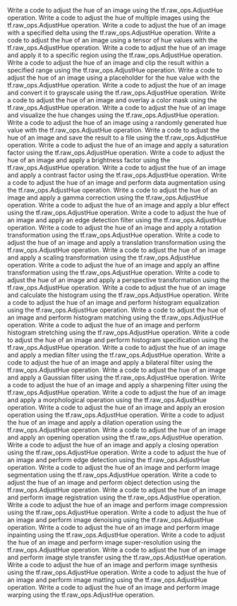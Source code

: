 Write a code to adjust the hue of an image using the tf.raw_ops.AdjustHue operation.
Write a code to adjust the hue of multiple images using the tf.raw_ops.AdjustHue operation.
Write a code to adjust the hue of an image with a specified delta using the tf.raw_ops.AdjustHue operation.
Write a code to adjust the hue of an image using a tensor of hue values with the tf.raw_ops.AdjustHue operation.
Write a code to adjust the hue of an image and apply it to a specific region using the tf.raw_ops.AdjustHue operation.
Write a code to adjust the hue of an image and clip the result within a specified range using the tf.raw_ops.AdjustHue operation.
Write a code to adjust the hue of an image using a placeholder for the hue value with the tf.raw_ops.AdjustHue operation.
Write a code to adjust the hue of an image and convert it to grayscale using the tf.raw_ops.AdjustHue operation.
Write a code to adjust the hue of an image and overlay a color mask using the tf.raw_ops.AdjustHue operation.
Write a code to adjust the hue of an image and visualize the hue changes using the tf.raw_ops.AdjustHue operation.
Write a code to adjust the hue of an image using a randomly generated hue value with the tf.raw_ops.AdjustHue operation.
Write a code to adjust the hue of an image and save the result to a file using the tf.raw_ops.AdjustHue operation.
Write a code to adjust the hue of an image and apply a saturation factor using the tf.raw_ops.AdjustHue operation.
Write a code to adjust the hue of an image and apply a brightness factor using the tf.raw_ops.AdjustHue operation.
Write a code to adjust the hue of an image and apply a contrast factor using the tf.raw_ops.AdjustHue operation.
Write a code to adjust the hue of an image and perform data augmentation using the tf.raw_ops.AdjustHue operation.
Write a code to adjust the hue of an image and apply a gamma correction using the tf.raw_ops.AdjustHue operation.
Write a code to adjust the hue of an image and apply a blur effect using the tf.raw_ops.AdjustHue operation.
Write a code to adjust the hue of an image and apply an edge detection filter using the tf.raw_ops.AdjustHue operation.
Write a code to adjust the hue of an image and apply a rotation transformation using the tf.raw_ops.AdjustHue operation.
Write a code to adjust the hue of an image and apply a translation transformation using the tf.raw_ops.AdjustHue operation.
Write a code to adjust the hue of an image and apply a scaling transformation using the tf.raw_ops.AdjustHue operation.
Write a code to adjust the hue of an image and apply an affine transformation using the tf.raw_ops.AdjustHue operation.
Write a code to adjust the hue of an image and apply a perspective transformation using the tf.raw_ops.AdjustHue operation.
Write a code to adjust the hue of an image and calculate the histogram using the tf.raw_ops.AdjustHue operation.
Write a code to adjust the hue of an image and perform histogram equalization using the tf.raw_ops.AdjustHue operation.
Write a code to adjust the hue of an image and perform histogram matching using the tf.raw_ops.AdjustHue operation.
Write a code to adjust the hue of an image and perform histogram stretching using the tf.raw_ops.AdjustHue operation.
Write a code to adjust the hue of an image and perform histogram specification using the tf.raw_ops.AdjustHue operation.
Write a code to adjust the hue of an image and apply a median filter using the tf.raw_ops.AdjustHue operation.
Write a code to adjust the hue of an image and apply a bilateral filter using the tf.raw_ops.AdjustHue operation.
Write a code to adjust the hue of an image and apply a Gaussian filter using the tf.raw_ops.AdjustHue operation.
Write a code to adjust the hue of an image and apply a sharpening filter using the tf.raw_ops.AdjustHue operation.
Write a code to adjust the hue of an image and apply a morphological operation using the tf.raw_ops.AdjustHue operation.
Write a code to adjust the hue of an image and apply an erosion operation using the tf.raw_ops.AdjustHue operation.
Write a code to adjust the hue of an image and apply a dilation operation using the tf.raw_ops.AdjustHue operation.
Write a code to adjust the hue of an image and apply an opening operation using the tf.raw_ops.AdjustHue operation.
Write a code to adjust the hue of an image and apply a closing operation using the tf.raw_ops.AdjustHue operation.
Write a code to adjust the hue of an image and perform edge detection using the tf.raw_ops.AdjustHue operation.
Write a code to adjust the hue of an image and perform image segmentation using the tf.raw_ops.AdjustHue operation.
Write a code to adjust the hue of an image and perform object detection using the tf.raw_ops.AdjustHue operation.
Write a code to adjust the hue of an image and perform image registration using the tf.raw_ops.AdjustHue operation.
Write a code to adjust the hue of an image and perform image compression using the tf.raw_ops.AdjustHue operation.
Write a code to adjust the hue of an image and perform image denoising using the tf.raw_ops.AdjustHue operation.
Write a code to adjust the hue of an image and perform image inpainting using the tf.raw_ops.AdjustHue operation.
Write a code to adjust the hue of an image and perform image super-resolution using the tf.raw_ops.AdjustHue operation.
Write a code to adjust the hue of an image and perform image style transfer using the tf.raw_ops.AdjustHue operation.
Write a code to adjust the hue of an image and perform image synthesis using the tf.raw_ops.AdjustHue operation.
Write a code to adjust the hue of an image and perform image matting using the tf.raw_ops.AdjustHue operation.
Write a code to adjust the hue of an image and perform image warping using the tf.raw_ops.AdjustHue operation.